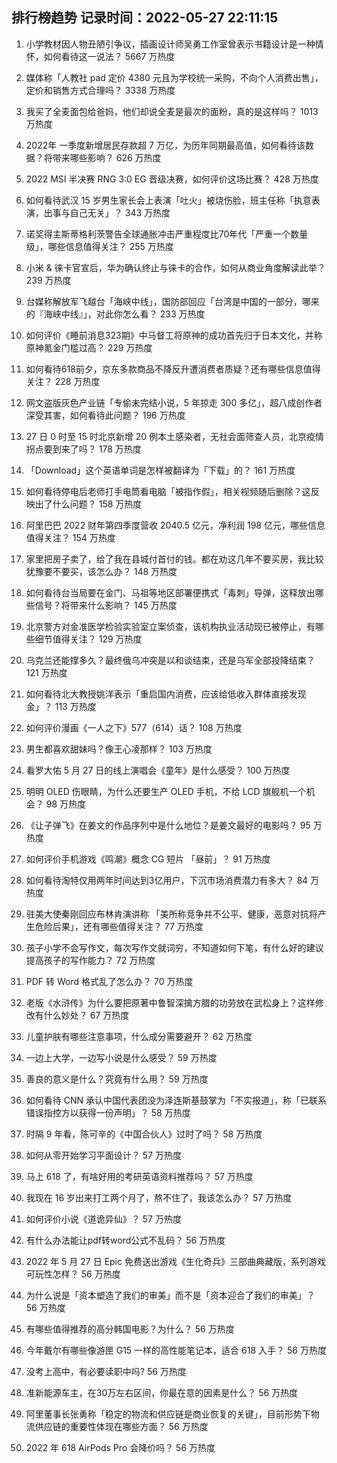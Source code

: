
## 排行榜趋势 记录时间：2022-05-27 22:11:15
  
  1. 小学教材因人物丑陋引争议，插画设计师吴勇工作室曾表示书籍设计是一种情怀，如何看待这一说法？ 5667 万热度
    
  2. 媒体称「人教社 pad 定价 4380 元且为学校统一采购，不向个人消费出售」，定价和销售方式合理吗？ 3338 万热度
    
  3. 我买了全麦面包给爸妈，他们却说全麦是最次的面粉，真的是这样吗？ 1013 万热度
    
  4. 2022年 一季度新增居民存款超 7 万亿，为历年同期最高值，如何看待该数据？将带来哪些影响？ 626 万热度
    
  5. 2022 MSI 半决赛 RNG 3:0 EG 晋级决赛，如何评价这场比赛？ 428 万热度
    
  6. 如何看待武汉 15 岁男生家长会上表演「吐火」被烧伤脸，班主任称「执意表演，出事与自己无关」？ 343 万热度
    
  7. 诺奖得主斯蒂格利茨警告全球通胀冲击严重程度比70年代「严重一个数量级」，哪些信息值得关注？ 255 万热度
    
  8. 小米 & 徕卡官宣后，华为确认终止与徕卡的合作，如何从商业角度解读此举？ 239 万热度
    
  9. 台媒称解放军飞越台「海峡中线」，国防部回应「台湾是中国的一部分，哪来的『海峡中线』」，对此你怎么看？ 233 万热度
    
  10. 如何评价《睡前消息323期》中马督工将原神的成功首先归于日本文化，并称原神氪金门槛过高？ 229 万热度
    
  11. 如何看待618前夕，京东多款商品不降反升遭消费者质疑？还有哪些信息值得关注？ 228 万热度
    
  12. 网文盗版灰色产业链「专偷未完结小说，5 年掠走 300 多亿」，超八成创作者深受其害，如何看待此问题？ 196 万热度
    
  13. 27 日 0 时至 15 时北京新增 20 例本土感染者，无社会面筛查人员，北京疫情拐点要到来了吗？ 178 万热度
    
  14. 「Download」这个英语单词是怎样被翻译为「下载」的？ 161 万热度
    
  15. 如何看待停电后老师打手电筒看电脑「被指作假」，相关视频随后删除？这反映出了什么问题？ 158 万热度
    
  16. 阿里巴巴 2022 财年第四季度营收 2040.5 亿元，净利润 198 亿元，哪些信息值得关注？ 154 万热度
    
  17. 家里把房子卖了，给了我在县城付首付的钱。都在劝这几年不要买房，我比较犹豫要不要买，该怎么办？ 148 万热度
    
  18. 如何看待台当局要在金门、马祖等地区部署便携式「毒刺」导弹，这释放出哪些信号？将带来什么影响？ 145 万热度
    
  19. 北京警方对金准医学检验实验室立案侦查，该机构执业活动现已被停止，有哪些细节值得关注？ 129 万热度
    
  20. 乌克兰还能撑多久？最终俄乌冲突是以和谈结束，还是乌军全部投降结束？ 121 万热度
    
  21. 如何看待北大教授姚洋表示「重启国内消费，应该给低收入群体直接发现金」？ 113 万热度
    
  22. 如何评价漫画《一人之下》577（614）话？ 108 万热度
    
  23. 男生都喜欢甜妹吗？像王心凌那样？ 103 万热度
    
  24. 看罗大佑 5 月 27 日的线上演唱会《童年》是什么感受？ 100 万热度
    
  25. 明明 OLED 伤眼睛，为什么还要生产 OLED 手机，不给 LCD 旗舰机一个机会？ 98 万热度
    
  26. 《让子弹飞》在姜文的作品序列中是什么地位？是姜文最好的电影吗？ 95 万热度
    
  27. 如何评价手机游戏《鸣潮》概念 CG 短片 「昼前」？ 91 万热度
    
  28. 如何看待淘特仅用两年时间达到3亿用户，下沉市场消费潜力有多大？ 84 万热度
    
  29. 驻美大使秦刚回应布林肯演讲称 「美所称竞争并不公平、健康，恶意对抗将产生危险后果」，还有哪些值得关注？ 77 万热度
    
  30. 孩子小学不会写作文，每次写作文就词穷，不知道如何下笔，有什么好的建议提高孩子的写作能力？ 72 万热度
    
  31. PDF 转 Word 格式乱了怎么办？ 70 万热度
    
  32. 老版《水浒传》为什么要把原著中鲁智深擒方腊的功劳放在武松身上？这样修改有什么妙处？ 67 万热度
    
  33. 儿童护肤有哪些注意事项，什么成分需要避开？ 62 万热度
    
  34. 一边上大学，一边写小说是什么感受？ 59 万热度
    
  35. 善良的意义是什么？究竟有什么用？ 59 万热度
    
  36. 如何看待 CNN 承认中国代表团没为泽连斯基鼓掌为「不实报道」，称「已联系错误指控方以获得一份声明」？ 58 万热度
    
  37. 时隔 9 年看，陈可辛的《中国合伙人》过时了吗？ 58 万热度
    
  38. 如何从零开始学习平面设计？ 57 万热度
    
  39. 马上 618 了，有啥好用的考研英语资料推荐吗？ 57 万热度
    
  40. 我现在 16 岁出来打工两个月了，熬不住了，我该怎么办？ 57 万热度
    
  41. 如何评价小说《道诡异仙》？ 57 万热度
    
  42. 有什么办法能让pdf转word公式不乱码？ 56 万热度
    
  43. 2022 年 5 月 27 日 Epic 免费送出游戏《生化奇兵》三部曲典藏版，系列游戏可玩性怎样？ 56 万热度
    
  44. 为什么说是「资本塑造了我们的审美」而不是「资本迎合了我们的审美」？ 56 万热度
    
  45. 有哪些值得推荐的高分韩国电影？为什么？ 56 万热度
    
  46. 今年戴尔有哪些像游匣  G15  一样的高性能笔记本，适合  618  入手？ 56 万热度
    
  47. 没考上高中，有必要读职中吗? 56 万热度
    
  48. 准新能源车主，在30万左右区间，你最在意的因素是什么？ 56 万热度
    
  49. 阿里董事长张勇称「稳定的物流和供应链是商业恢复的关键」，目前形势下物流供应链的重要性体现在哪些方面？ 56 万热度
    
  50. 2022 年 618 AirPods Pro 会降价吗？ 56 万热度
    